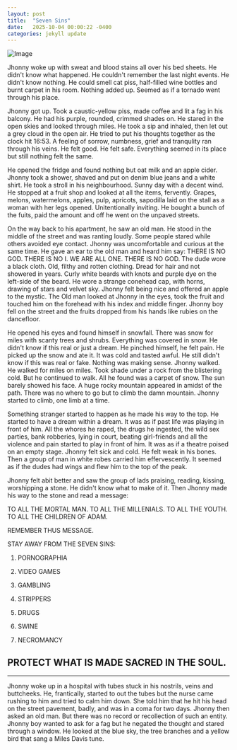 ```yaml
---
layout: post
title:  "Seven Sins"
date:   2025-10-04 00:00:22 -0400
categories: jekyll update
---
```


![Image]({{site.baseurl}}/assets/images/skull.PNG)


Jhonny woke up with sweat and blood stains all over his bed sheets. He didn't know what happened. He couldn't remember the last night events. He didn't know nothing. He could smell cat piss, half-filled wine bottles and burnt carpet in his room. Nothing added up. Seemed as if a tornado went through his place. 

Jhonny got up. Took a caustic-yellow piss, made coffee and lit a fag in his balcony. He had his purple, rounded, crimmed shades on. He stared in the open skies and looked through miles. He took a sip and inhaled, then let out a grey cloud in the open air. He tried to put his thoughts together as the clock hit 16:53. A feeling of sorrow, numbness, grief and tranqulity ran through his veins. He felt good. He felt safe. Everything seemed in its place but still nothing felt the same. 

He opened the fridge and found nothing but oat milk and an apple cider. Jhonny took a shower, shaved and put on denim blue jeans and a white shirt. He took a stroll in his neighbourhood. Sunny day with a decent wind. He stopped at a fruit shop and looked at all the items, fervently. Grapes, melons, watermelons, apples, pulp, apricots, sapodilla laid on the stall as a woman with her legs opened. Unitentionally inviting. He bought a bunch of the fuits, paid the amount and off he went on the unpaved streets.

On the way back to his apartment, he saw an old man. He stood in the middle of the street and was ranting loudly. Some people stared while others avoided eye contact. Jhonny was uncomfortable and curious at the same time. He gave an ear to the old man and heard him say: THERE IS NO GOD. THERE IS NO I. WE ARE ALL ONE. THERE IS NO GOD. The dude wore a black cloth. Old, filthy and rotten clothing. Dread for hair and not showered in years. Curly white beards with knots and purple dye on the left-side of the beard. He wore a strange conehead cap, with horns, drawing of stars and velvet sky. Jhonny felt being nice and offered an apple to the mystic. The Old man looked at Jhonny in the eyes, took the fruit and touched him on the forehead with his index and middle finger. Jhonny boy fell on the street and the fruits dropped from his hands like rubies on the dancefloor. 

He opened his eyes and found himself in snowfall. There was snow for miles with scanty trees and shrubs. Everything was covered in snow. He didn't know if this real or just a dream. He pinched himself, he felt pain. He picked up the snow and ate it. It was cold and tasted awful. He still didn't know if this was real or fake. Nothing was making sense. Jhonny walked. He walked for miles on miles. Took shade under a rock from the blistering cold. But he continued to walk. All he found was a carpet of snow. The sun barely showed his face. A huge rocky mountain appeared in amidst of the path. There was no where to go but to climb the damn mountain. Jhonny started to climb, one limb at a time.

Something stranger started to happen as he made his way to the top. He started to have a dream within a dream. It was as if past life was playing in front of him. All the whores he raped, the drugs he ingested, the wild sex parties, bank robberies, lying in court, beating girl-friends and all the violence and pain started to play in front of him. It was as if a theatre poised on an empty stage. Jhonny felt sick and cold. He felt weak in his bones. Then a group of man in white robes carried him effervescently. It seemed as if the dudes had wings and flew him to the top of the peak. 

Jhonny felt abit better and saw the group of lads praising, reading, kissing, worshipping a stone. He didn't know what to make of it. Then Jhonny made his way to the stone and read a message:

TO ALL THE MORTAL MAN.
TO ALL THE MILLENIALS.
TO ALL THE YOUTH.
TO ALL THE CHILDREN OF ADAM.

REMEMBER THUS MESSAGE.

STAY AWAY FROM THE SEVEN SINS:

1. PORNOGRAPHIA

2. VIDEO GAMES

3. GAMBLING

4. STRIPPERS

5. DRUGS

6. SWINE

7. NECROMANCY

PROTECT WHAT IS MADE SACRED IN THE SOUL.
-----------------------------------------
-----------------------------------------

Jhonny woke up in a hospital with tubes stuck in his nostrils, veins and buttcheeks. He, frantically, started to out the tubes but the nurse came rushing to him and tried to calm him down. She told him that he hit his head on the street pavement, badly, and was in a coma for two days. Jhonny then asked an old man. But there was no record or recollection of such an entity. Jhonny boy wanted to ask for a fag but he negated the thought and stared through a window. He looked at the blue sky, the tree branches and a yellow bird that sang a Miles Davis tune. 